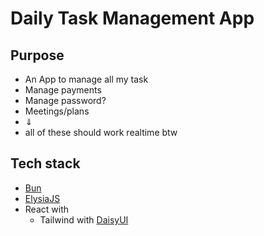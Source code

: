 # Daily Task Management App
## Purpose
- An App to manage all my task
- Manage payments
- Manage password?
- Meetings/plans
- ⇓
- all of these should work realtime btw
## Tech stack
- [Bun](https://bun.sh/)
- [ElysiaJS](https://elysiajs.com/)
- React with
	- Tailwind with [DaisyUI](https://daisyui.com/)
